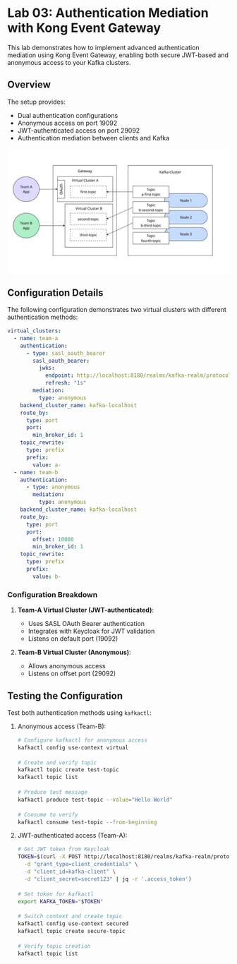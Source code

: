 # Lab 03: Authentication Mediation with Kong Event Gateway

This lab demonstrates how to implement advanced authentication mediation using Kong Event Gateway, enabling both secure JWT-based and anonymous access to your Kafka clusters.

## Overview

The setup provides:
- Dual authentication configurations
- Anonymous access on port 19092
- JWT-authenticated access on port 29092
- Authentication mediation between clients and Kafka

![auth-mediation](images/auth-mediation.jpg)

## Configuration Details

The following configuration demonstrates two virtual clusters with different authentication methods:

```yaml
virtual_clusters:
  - name: team-a
    authentication:
      - type: sasl_oauth_bearer
        sasl_oauth_bearer:
          jwks:
            endpoint: http://localhost:8180/realms/kafka-realm/protocol/openid-connect/certs
            refresh: "1s"
        mediation:
          type: anonymous
    backend_cluster_name: kafka-localhost
    route_by:
      type: port
      port:
        min_broker_id: 1
    topic_rewrite:
      type: prefix
      prefix:
        value: a-      
  - name: team-b
    authentication:
      - type: anonymous
        mediation:
          type: anonymous
    backend_cluster_name: kafka-localhost
    route_by:
      type: port
      port:
        offset: 10000
        min_broker_id: 1
    topic_rewrite:
      type: prefix
      prefix:
        value: b-
```

### Configuration Breakdown

1. **Team-A Virtual Cluster (JWT-authenticated)**:
   - Uses SASL OAuth Bearer authentication
   - Integrates with Keycloak for JWT validation
   - Listens on default port (19092)

2. **Team-B Virtual Cluster (Anonymous)**:
   - Allows anonymous access
   - Listens on offset port (29092)

## Testing the Configuration

Test both authentication methods using `kafkactl`:

1. Anonymous access (Team-B):
    ```bash
    # Configure kafkactl for anonymous access
    kafkactl config use-context virtual
    
    # Create and verify topic
    kafkactl topic create test-topic
    kafkactl topic list
    
    # Produce test message
    kafkactl produce test-topic --value="Hello World"
    
    # Consume to verify
    kafkactl consume test-topic --from-beginning
    ```

2. JWT-authenticated access (Team-A):
    ```bash
    # Get JWT token from Keycloak
    TOKEN=$(curl -X POST http://localhost:8180/realms/kafka-realm/protocol/openid-connect/token \
      -d "grant_type=client_credentials" \
      -d "client_id=kafka-client" \
      -d "client_secret=secret123" | jq -r '.access_token')
    
    # Set token for kafkactl
    export KAFKA_TOKEN="$TOKEN"
    
    # Switch context and create topic
    kafkactl config use-context secured
    kafkactl topic create secure-topic
    
    # Verify topic creation
    kafkactl topic list
    ```
